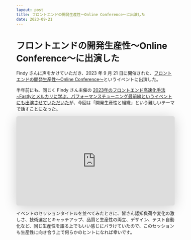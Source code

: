 ```yaml
---
layout: post
title: フロントエンドの開発生産性〜Online Conference〜に出演した
date: 2023-09-21
---
```


# フロントエンドの開発生産性〜Online Conference〜に出演した

Findy さんに声をかけていただき、2023 年 9 月 21 日に開催された、[フロントエンドの開発生産性〜Online Conference〜](https://findy.connpass.com/event/294482/)というイベントに出演した。

半年前にも、同じく Findy さん主催の [2023年のフロントエンド高速化手法~Fastlyとメルカリに学ぶ、パフォーマンスチューニング最前線というイベントにも出演させていただいた](/posts/2023/frontend-performance-fastly-mercari.html)が、今回は「開発生産性と組織」という難しいテーマで話すことになった。

<iframe loading="lazy" class="speakerdeck-iframe" frameborder="0" src="https://speakerdeck.com/player/18526ea4407243ca8034d05f8e56c4c0" title="開発生産性と組織 / Productivity and Organization" allowfullscreen="true" style="border: 0px; background: padding-box padding-box rgba(0, 0, 0, 0.1); margin: 0px; padding: 0px; border-radius: 6px; box-shadow: rgba(0, 0, 0, 0.2) 0px 5px 40px; width: 100%; height: auto; aspect-ratio: 560 / 315;" data-ratio="1.7777777777777777"></iframe>

イベントのセッションタイトルを並べてみたときに、皆さん認知負荷や変化の激しさ、技術選定とキャッチアップ、品質と生産性の両立、デザイン、テスト自動化など、同じ生産性を語る上でもいい感じにバラけていたので、このセッションも生産性に向き合う上で何らかのヒントになれば幸いです。
